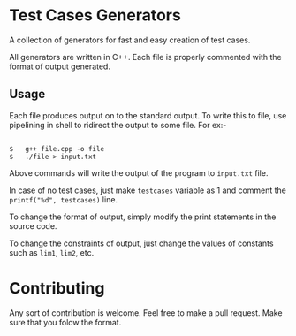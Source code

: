 # Test Cases Generators

A collection of generators for fast and easy creation of test cases.


All generators are written in C++. Each file is properly commented with the format of output generated.

## Usage

Each file produces output on to the standard output. To write this to file, use pipelining in shell to ridirect the output to some file. For ex:-

```

$	g++ file.cpp -o file
$	./file > input.txt

```

Above commands will write the output of the program to `input.txt` file.


In case of no test cases, just make `testcases` variable as 1 and comment the `printf("%d", testcases)` line.


To change the format of output, simply modify the print statements in the source code.


To change the constraints of output, just change the values of constants such as `lim1`, `lim2`, etc.


# Contributing

Any sort of contribution is welcome. Feel free to make a pull request. Make sure that you folow the format.